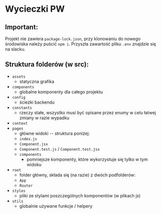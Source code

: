 # Wycieczki PW

## Important:
Projekt nie zawiera `package-lock.json`, przy klonowaniu do nowego środowiska należy puścić `npm i`.
Przyszła zawartość pliku `.env` znajdzie się na slacku.

## Struktura folderów (w src):

- `assets`
    - statyczna grafika
- `components`
    - globalne komponenty dla całego projektu
- `config`
    - ścieżki backendu
- `constants`
    - rzeczy stałe, wszystko musi być opisane przez enumy w celu łatwej zmiany w razie wypadku
- `context`
- `pages`
    - główne widoki -- struktura poniżej:
    - `index.js`
    - `Component.jsx`
    - `Component.test.js` / `Component.test.jsx`
    - `components`
        - pomniejsze komponenty, które wykorzystuje się tylko w tym widoku
- `root`
    - folder główny, składa się (na razie) z dwóch podfolderów:
    - `App`
    - `Router`
- `styles`
    - pliki ze stylami poszczególnych komponentów (w plikach js)
- `utils`
    - globalnie używane funkcje / helpery